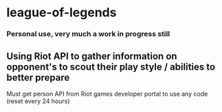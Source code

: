 # league-of-legends

### Personal use, very much a work in progress still

## Using Riot API to gather information on opponent's to scout their play style / abilities to better prepare
Must get person API from Riot games developer portal to use any code (reset every 24 hours)
